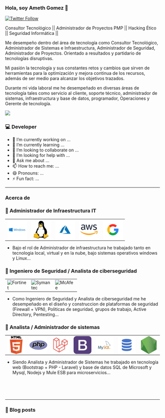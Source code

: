 ### Hola, soy Ameth Gomez  👋
[![Twitter Follow](https://img.shields.io/twitter/follow/agomez3112?color=1DA1F2&label=agomez3112&logo=twitter&style=for-the-badge)][twitter]

Consultor Tecnológico || Administrador de Proyectos PMP || Hacking Ético || Seguridad Informática ||

Me desempeño dentro del área de tecnología como Consultor Tecnológico, Administrador de Sistemas e Infraestructura, Administrador de Seguridad, Administrador de Proyectos. Orientado a resultados y partidario de tecnologías disruptivas.

Mi pasión la tecnología y sus constantes retos y cambios que sirven de herramientas para la optimización y mejora continua de los recursos, además de ser medio para alcanzar los objetivos trazados.

Durante mi vida laboral me he desempeñado en diversas áreas de tecnología tales como servicio al cliente, soporte técnico,
administrador de sistemas, infraestructura y base de datos, programador, Operaciones y Gerente de tecnología. 

[<img src="https://media1.tenor.com/images/f57bd258ada9846ed6102f9f06780ede/tenor.gif?itemid=13995867">][website]

### 💻 Developer 
- 🔭 I’m currently working on ...
- 🌱 I’m currently learning ...
- 👯 I’m looking to collaborate on ...
- 🤔 I’m looking for help with ...
- 💬 Ask me about ...
- 📫 How to reach me: ...
- 😄 Pronouns: ...
- ⚡ Fun fact: ...
---

###  Acerca de 

### 🔗 Administrador de Infraestructura IT
|  |  |  |  |   | 
| --- | --- | --- | --- | --- |
|<img align="left" alt="Windows" width="64px" src="https://raw.githubusercontent.com/github/explore/80688e429a7d4ef2fca1e82350fe8e3517d3494d/topics/windows/windows.png"  />|<img align="left" alt="Linux" width="64px" src="https://raw.githubusercontent.com/github/explore/80688e429a7d4ef2fca1e82350fe8e3517d3494d/topics/linux/linux.png"  /> | <img align="left" alt="Azure" width="64px" src="https://raw.githubusercontent.com/github/explore/80688e429a7d4ef2fca1e82350fe8e3517d3494d/topics/azure/azure.png"  /> |<img align="left" alt="Azure" width="64px" src="https://raw.githubusercontent.com/github/explore/80688e429a7d4ef2fca1e82350fe8e3517d3494d/topics/aws/aws.png"  />  | <img align="left" alt="Azure" width="64px" src="https://raw.githubusercontent.com/github/explore/80688e429a7d4ef2fca1e82350fe8e3517d3494d/topics/google/google.png"  />  |
- Bajo el rol de Administrador de infraestructura he trabajado tanto en tecnologia local, virtual y en la nube, bajo  sistemas operativos windows y Linux...

### 🔗 Ingeniero de Seguridad / Analista de ciberseguridad
|  |  |  |
| --- | --- | --- |
|<img align="left" alt="Fortinet" width="64px" src="https://w7.pngwing.com/pngs/732/418/png-transparent-fortinet-fortigate-100d-fortinet-fg-30d-bdl-950-12-h-w-plus-24x7-fc-and-fg-utm-bdl-1-year-firewall-firewall-icon-computer-network-text-logo.png"  />|<img align="left" alt="Symantec" width="64px" src="https://img2.freepng.es/20180810/iuf/kisspng-logo-symantec-public-key-certificate-computer-secu-affiliates-colour-hosting-hosting-domains-vps-d-5b6e1f8dc11914.1982104715339436937909.jpg"  /> | <img align="left" alt="McAfee" width="64px" src="https://logodownload.org/wp-content/uploads/2019/05/mcafee-logo.png"  />   |
- Como Ingeniero de Seguridad y Analista de ciberseguridad  me  he  desempeñado en el  diseño y construccion  de plataformas de seguridad (Firewall + VPN), Politicas de seguridad, grupos de trabajo, Active Directory, Pentesting...

### 🔗 Analista / Administrador de sistemas
|  |  |  |  |  |  |  |
| --- | --- | --- | --- | --- | --- | --- |
|<img align="left" alt="HTML" width="64px" src="https://raw.githubusercontent.com/github/explore/80688e429a7d4ef2fca1e82350fe8e3517d3494d/topics/html/html.png"  />|<img align="left" alt="PHP" width="64px" src="https://raw.githubusercontent.com/github/explore/80688e429a7d4ef2fca1e82350fe8e3517d3494d/topics/php/php.png"  /> | <img align="left" alt="Laravel" width="64px" src="https://raw.githubusercontent.com/github/explore/80688e429a7d4ef2fca1e82350fe8e3517d3494d/topics/laravel/laravel.png"  /> |<img align="left" alt="Bootstrap" width="64px" src="https://raw.githubusercontent.com/github/explore/80688e429a7d4ef2fca1e82350fe8e3517d3494d/topics/bootstrap/bootstrap.png"  />  | <img align="left" alt="MySql" width="64px" src="https://raw.githubusercontent.com/github/explore/80688e429a7d4ef2fca1e82350fe8e3517d3494d/topics/mysql/mysql.png"  />  |<img align="left" alt="SQL" width="64px" src="https://raw.githubusercontent.com/github/explore/80688e429a7d4ef2fca1e82350fe8e3517d3494d/topics/sql/sql.png"  />  |<img align="left" alt="Nodejs" width="64px" src="https://raw.githubusercontent.com/github/explore/80688e429a7d4ef2fca1e82350fe8e3517d3494d/topics/nodejs/nodejs.png"  />  |
- Siendo Analista y Administrador de Sistemas he trabajado  en tecnología web (Bootstrap + PHP - Laravel) y base de datos  SQL de Microsoft y Mysql, Nodejs y Mule ESB para microservicios...

<br><br><br/>

***
### 📘 Blog posts
<!-- BLOG-POST-LIST:START -->
<!-- BLOG-POST-LIST:END -->


<!-- Links -->
[website]: https://www.sanfranciscopa.com/
[twitter]: https://twitter.com/agomez3112
